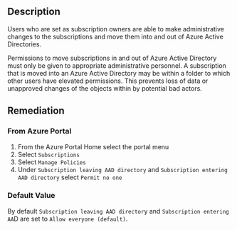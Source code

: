 ## Description

Users who are set as subscription owners are able to make administrative changes to the subscriptions and move them into and out of Azure Active Directories.

Permissions to move subscriptions in and out of Azure Active Directory must only be given to appropriate administrative personnel. A subscription that is moved into an Azure Active Directory may be within a folder to which other users have elevated permissions. This prevents loss of data or unapproved changes of the objects within by potential bad actors.

## Remediation

### From Azure Portal

1. From the Azure Portal Home select the portal menu
2. Select `Subscriptions`
3. Select `Manage Policies`
4. Under `Subscription leaving AAD directory` and `Subscription entering AAD directory` select `Permit no one`

### Default Value

By default `Subscription leaving AAD director`y and `Subscription entering AA`D are set to `Allow everyone (default)`.
